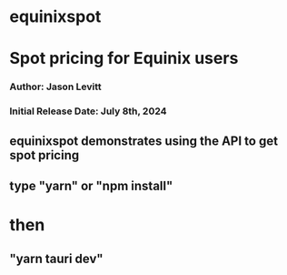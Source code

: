 # equinixspot 
# Spot pricing for Equinix users

### Author: Jason Levitt
### Initial Release Date: July 8th, 2024

## equinixspot demonstrates using the API to get spot pricing

## type "yarn" or "npm install"
# then
## "yarn tauri dev"
